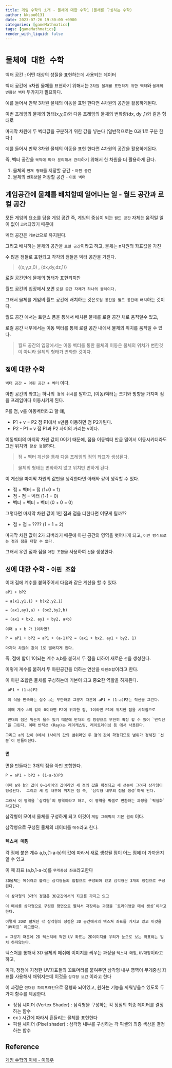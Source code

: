 ```yaml
---
title: 게임 수학의 소개 - 물체에 대한 수학1 (물체를 구성하는 수학)
author: kksoo0131
date: 2023-07-26 19:30:00 +0900
categories: [gameMathmatics]
tags: [gameMathmatics]
render_with_liquid: false
---
```


# `물체에 대한 수학`

벡터 공간 : 어떤 대상의 성질을 표현하는데 사용되는 데이터

벡터 공간에 n차원 물체를 표현하기 위해서는 `2차원 물체를 표현하기 위한 벡터`와 `물체의 변화량 벡터` 두가지가 필요하다.

예를 들어서 만약 3차원 물체의 이동을 표현 한다면 4차원의 공간을 활용하게된다. 

이번 프레임의 물체의 형태(x,y,0)와 다음 프레임의 물체의 변화량(dx, dy ,1)와 같은 형태로

마지막 차원에 두 벡터값을 구분하기 위한 값을 넣는다 (일반적으로는 0과 1로 구분 한다.)

예를 들어서 만약 3차원 물체의 이동을 표현 한다면 4차원의 공간을 활용하게된다.

즉, 벡터 공간을 `목적에 따라 분리해서 관리`하기 위해서 한 차원을 더 활용하게 된다.

1. 물체의 `현재 형태`를 저장할 공간 - `아핀 공간`
2. 물체의 `변화량`을 저장할 공간 - `이동 벡터`


## 게임공간에 물체를 배치할때 일어나는 일 - 월드 공간과 로컬 공간

모든 게임의 요소를 담을 게임 공간 즉, 게임의 중심이 되는 `월드 공간` 자체는 움직일 일이 없이 `고정`되있기 때문에

벡터 공간은 `기본값`으로 유지된다.


그리고 배치하는 물체의 공간을 `로컬 공간`이라고 하고, 물체는 n차원의 좌표값을 가진

수 많은 점들로 표현되고 각각의 점들은 벡터 공간을 가진다.

> {(x,y,z,0) , (dx,dy,dz,1)}


로컬 공간안에 물체의 형태가 표현되지만 

월드 공간의 입장에서 보면 `로컬 공간 자체가 하나의 물체이다.`


그래서 물체를 게임의 월드 공간에 배치하는 것은`로컬 공간을 월드 공간에 배치`하는 것이다.

월드 공간 에서는 트랜스 폼을 통해서 배치된 물체를 로컬 공간 채로 움직일수 있고,

로컬 공간 내부에서는 이동 벡터를 통해 로컬 공간 내에서 물체의 위치를 움직일 수 있다.

> 월드 공간의 입장에서는 이동 벡터를 통한 물체의 이동은 물체의 위치가 변한것이 아니라 물체의 형태가 변화한 것이다.


## `점`에 대한 수학

`벡터 공간 = 아핀 공간 + 벡터` 이다.

아핀 공간의 좌표는 하나의` 점의 위치`를 말하고, (이동)벡터는 크기와 방향을 가지며 점을 프레임마다 이동시키게 된다.

P를 점, v를 이동벡터라고 할 떄,

- P1 + v = P2 점 P1에서 v만큼 이동하면 점 P2가된다.
- P2 - P1 = v 점 P1과 P2 사이의 거리는 v이다.

이동벡터의 마지막 차원 값이 0이기 때문에, 점을 이동벡터 만큼 밀어서 이동시키더라도 그전 위치와` 항상 평행`하다.

> 점 + 벡터 계산을 통해 다음 프레임의 점의 좌표가 생성된다.

> 물체의 형태는 변화하지 않고 위치만 변하게 된다.

이 게산을 마지막 차원의 값만을 생각한다면 아래와 같이 생각할 수 있다.

- 점 + 벡터 = 점 (1+0 = 1)
- 점 - 점 = 벡터 (1-1 = 0)
- 벡터 + 벡터 = 벡터 (0 + 0 = 0)

그렇다면 마지막 차원 값이 1인 점과 점을 더한다면 어떻게 될까??

 - 점 + 점 = ???? (1 + 1 = 2)

마지막 차원 값이 2가 되버리기 때문에 아핀 공간의 영역을 벗어나게 되고,  `이런 방식으로는 점과 점을 더할 수 없다.` 

그래서 우린 점과 점을 `아핀 조합`을 사용하여 `선`을 생성한다.


## `선`에 대한 수학 - `아핀 조합`

이때 점에 계수를 붙혀주어서 다음과 같은 계산을 할 수 있다.

    aP1 + bP2

    = a(x1,y1,1) + b(x2,y2,1)

    = (ax1,ay1,a) + (bx2,by2,b)

    = (ax1 + bx2, ay1 + by2, a+b)

    이때 a + b 가 1이라면?

    P = aP1 + bP2 = aP1 + (a-1)P2 = (ax1 + bx2, ay1 + by2, 1)

    마지막 차원의 값이 1로 떨어지게 된다.

즉, 점에 합이 1이되는 계수 a,b를 붙혀서 두 점을 더하여 새로운 `선`을 생성한다. 

이렇게 계수를 붙혀서 두 아핀공간을 더하는 연산을 `아핀조합`이라고 한다.


이 아핀 조합은 물체를 구성하는데 기본이 되고 중요한 역할을 하게된다.

     aP1 + (1-a)P2

     이 식을 만족하는 실수 a는 무한하고 그렇기 때문에 aP1 + (1-a)P2는 직선을 그린다.
     
     이때 계수 a의 값이 0이라면 P2에 위치한 점, 1이라면 P1에 위치한 점을 시작점으로

     반대의 점은 뭐든지 될수 있기 때문에 반대의 점 방향으로 무한히 확장 할 수 있어 `반직선`을 그린다. 이때 반직선 (Ray)는 레이캐스팅, 레이트레이싱 등 에서 사용된다.

    그리고 a의 값이 0에서 1사이의 값의 범위라면 두 점의 값이 확정되므로 범위가 정해진 `선분`이 만들어진다.


### `면`

면을 만들때는 3개의 점을 아핀 조합한다.

    P = aP1 + bP2 + (1-a-b)P3

    이때 a와 b의 값이 0~1사이의 값이라면 세 점의 값을 확정되고 세 선분이 그려져 삼각형이 형성된다.  그리고 세 점 내부에 위치한 점 즉, `삼각형 내부의 점을 생성`하게 된다.

    그래서 이 영역을 `삼각형`의 영역이라고 하고, 이 영역을 픽셀로 변환하는 과정을 `픽셀화` 라고한다.


삼각형이 모여서 물체를 구성하게 되고 이것이 `게임 그래픽의 기본 원리` 이다.

삼각형으로 구성된 물체의 데이터를 `메쉬`라고 한다.

### `텍스쳐 매핑`

각 점에 붙은 계수 a,b,(1-a-b)의 값에 따라서 새로 생성될 점이 어느 점에 더 가까운지 알 수 있고

이 때 좌표 (a,b,1-a-b)를 `무게중심 좌표`라고한다


    3D물체는 메쉬라고 불리는 삼각형들의 집합으로 구성되어 있고 삼각형은 3개의 정점으로 구성된다.

    이 삼각형의 3개의 정점은 3D공간에서의 좌표를 가지고 있고

    이 메쉬를 삼각형으로 구성된 평면으로 펼쳐서 저장하는 과정을 `트라이앵글 메쉬 생성`이라고 한다.

    이렇게 2D로 펼쳐진 각 삼각형의 정점은 3D 공간에서의 텍스쳐 좌표를 가지고 있고 이것을 `UV좌표` 라고한다.

    > 그렇기 때문에 2D 텍스쳐에 적힌 UV 좌표는 2D이미지를 우리가 눈으로 보는 좌표와는 일치 하지않는다.


텍스쳐를 통해서 3D 물체의 메쉬에 이미지를 씌우는 과정을 `텍스쳐 매핑`, `UV매핑`이라고 하고,

이때, 정점에 지정한 UV좌표들의 끄트머리를 붙여주면 삼각형 내부 영역이 무게중심 좌표를 사용해서 채워지는데 이것을 `삼각형 보간` 이라고 한다

이 과정은 `렌더링 파이프라인`으로 정형화 되어있고, 원하는 기능을 끼워넣을수 있도록 두가지 함수를 제공한다.

- 정점 셰이더 (Vertex Shader) : 삼각형을 구성하는 각 정점의 최종 데이터를 결정하는 함수
- ex ) 시간에 따라서 흔들리는 물체를 표현한다
- 픽셀 셰이더 (Pixel shader) : 삼각형 내부를 구성하는 각 픽셀의 최종 색상을 결정하는 함수



## Reference
[게임 수학의 이해 - 이득우](https://www.inflearn.com/course/%EA%B2%8C%EC%9E%84-%EC%88%98%ED%95%99-%EC%9D%B4%ED%95%B4/dashboard)